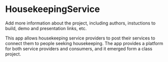 # HousekeepingService

Add more information about the project, including authors, instuctions to build, demo and presentation links, etc.

This app allows housekeeping service providers to post their services to connect them to people seeking housekeeping. The app provides a platform for both service providers and consumers, and it emerged form a class project.
